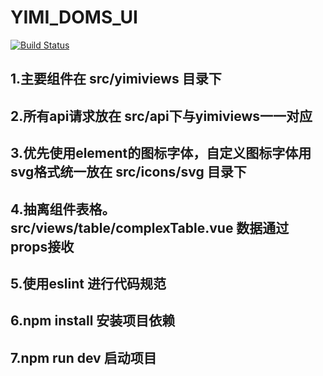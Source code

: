 # YIMI_DOMS_UI

[![Build Status](http://47.100.100.22:8060/job/yimi_doms_ui/badge/icon)](http://47.100.100.22:8060/job/yimi_doms_ui/)

## 1.主要组件在 src/yimiviews 目录下  
## 2.所有api请求放在 src/api下与yimiviews一一对应  
## 3.优先使用element的图标字体，自定义图标字体用svg格式统一放在 src/icons/svg 目录下  
## 4.抽离组件表格。src/views/table/complexTable.vue   数据通过props接收  
## 5.使用eslint 进行代码规范  
## 6.npm install 安装项目依赖
## 7.npm run dev 启动项目